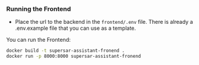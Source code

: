 ### Running the Frontend

- Place the url to the backend in the `frontend/.env` file. There is already a .env.example file that you can use as a template.

You can run the Frontend:

```bash
docker build -t supersar-assistant-fronend .
docker run -p 8000:8000 supersar-assistant-fronend
```
